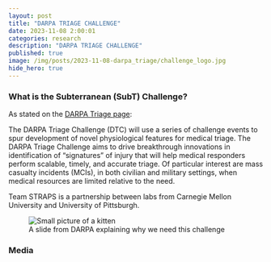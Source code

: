 ```yaml
---
layout: post
title: "DARPA TRIAGE CHALLENGE"
date: 2023-11-08 2:00:01
categories: research
description: "DARPA TRIAGE CHALLENGE"
published: true
image: /img/posts/2023-11-08-darpa_triage/challenge_logo.jpg
hide_hero: true
---
```




### What is the Subterranean (SubT) Challenge?
As stated on the [DARPA Triage page](https://triagechallenge.darpa.mil/):
>
The DARPA Triage Challenge (DTC) will use a series of challenge events to spur development of novel physiological features for medical triage. The DARPA Triage Challenge aims to drive breakthrough innovations in identification of “signatures” of injury that will help medical responders perform scalable, timely, and accurate triage. Of particular interest are mass casualty incidents (MCIs), in both civilian and military settings, when medical resources are limited relative to the need.
>

Team STRAPS is a partnership between labs from Carnegie Mellon University and University of Pittsburgh.
<figure>
 <img src="/img/posts/2023-11-08-darpa_triage/challenge_task.jpg" alt="Small picture of a kitten" />
 <figcaption>
 A slide from DARPA explaining why we need this challenge
 </figcaption>
</figure>

### Media

